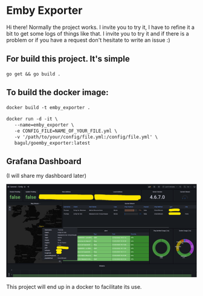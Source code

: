 # Emby Exporter

Hi there!
Normally the project works. I invite you to try it, I have to refine it a bit to get some logs of things like that. I invite you to try it and if there is a problem or if you have a request don't hesitate to write an issue :)


## For build this project. It's simple
`go get &&
go build .`


## To build the docker image:

`docker build -t emby_exporter .`
```
docker run -d -it \
   --name=emby_exporter \
   -e CONFIG_FILE=NAME_OF_YOUR_FILE.yml \
   -v '/path/to/your/config/file.yml:/config/file.yml' \
   bagul/goemby_exporter:latest
```

## Grafana Dashboard
(I will share my dashboard later)

![Dashboard example](https://github.com/TOomaAh/emby_exporter_go/blob/main/example/dashboard_grafana.png)

This project will end up in a docker to facilitate its use.
